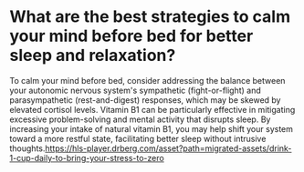 # What are the best strategies to calm your mind before bed for better sleep and relaxation?

To calm your mind before bed, consider addressing the balance between your autonomic nervous system's sympathetic (fight-or-flight) and parasympathetic (rest-and-digest) responses, which may be skewed by elevated cortisol levels. Vitamin B1 can be particularly effective in mitigating excessive problem-solving and mental activity that disrupts sleep. By increasing your intake of natural vitamin B1, you may help shift your system toward a more restful state, facilitating better sleep without intrusive thoughts.https://hls-player.drberg.com/asset?path=migrated-assets/drink-1-cup-daily-to-bring-your-stress-to-zero